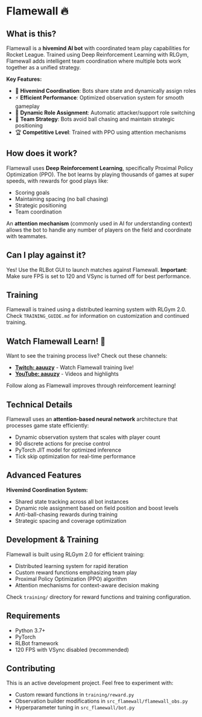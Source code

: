# Flamewall 🔥

## What is this?

Flamewall is a **hivemind AI bot** with coordinated team play capabilities for Rocket League.
Trained using Deep Reinforcement Learning with RLGym, Flamewall adds intelligent team coordination where multiple bots work together as a unified strategy.

**Key Features:**
- 🧠 **Hivemind Coordination**: Bots share state and dynamically assign roles
- ⚡ **Efficient Performance**: Optimized observation system for smooth gameplay
- 🎯 **Dynamic Role Assignment**: Automatic attacker/support role switching
- 🤝 **Team Strategy**: Bots avoid ball chasing and maintain strategic positioning
- 🏆 **Competitive Level**: Trained with PPO using attention mechanisms

## How does it work?

Flamewall uses **Deep Reinforcement Learning**, specifically Proximal Policy Optimization (PPO).
The bot learns by playing thousands of games at super speeds, with rewards for good plays like:
- Scoring goals
- Maintaining spacing (no ball chasing)
- Strategic positioning
- Team coordination

An **attention mechanism** (commonly used in AI for understanding context) allows the bot to handle any number of players on the field and coordinate with teammates.

## Can I play against it? 

Yes! Use the RLBot GUI to launch matches against Flamewall.
**Important**: Make sure FPS is set to 120 and VSync is turned off for best performance.

## Training

Flamewall is trained using a distributed learning system with RLGym 2.0.
Check `TRAINING_GUIDE.md` for information on customization and continued training.

## Watch Flamewall Learn! 🎥

Want to see the training process live? Check out these channels:

- **[Twitch: aauuzy](https://www.twitch.tv/aauuzy)** - Watch Flamewall training live!
- **[YouTube: aauuzy](https://www.youtube.com/@aauuzy)** - Videos and highlights

Follow along as Flamewall improves through reinforcement learning!

## Technical Details

Flamewall uses an **attention-based neural network** architecture that processes game state efficiently:
- Dynamic observation system that scales with player count
- 90 discrete actions for precise control
- PyTorch JIT model for optimized inference
- Tick skip optimization for real-time performance

## Advanced Features

**Hivemind Coordination System:**
- Shared state tracking across all bot instances
- Dynamic role assignment based on field position and boost levels
- Anti-ball-chasing rewards during training
- Strategic spacing and coverage optimization

## Development & Training

Flamewall is built using RLGym 2.0 for efficient training:
- Distributed learning system for rapid iteration
- Custom reward functions emphasizing team play
- Proximal Policy Optimization (PPO) algorithm
- Attention mechanisms for context-aware decision making

Check `training/` directory for reward functions and training configuration.

## Requirements

- Python 3.7+
- PyTorch
- RLBot framework
- 120 FPS with VSync disabled (recommended)

## Contributing

This is an active development project. Feel free to experiment with:
- Custom reward functions in `training/reward.py`
- Observation builder modifications in `src_flamewall/flamewall_obs.py`
- Hyperparameter tuning in `src_flamewall/bot.py`



